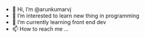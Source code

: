 - 👋 Hi, I’m @arunkumarvj
- 👀 I’m interested to  learn new thing in programming
- 🌱 I’m currently learning front end dev
- 📫 How to reach me ...

<!---
arunkumarvj/arunkumarvj is a ✨ special ✨ repository because its `README.md` (this file) appears on your GitHub profile.
You can click the Preview link to take a look at your changes.

public function saveDocuments() {
    $input = json_decode(file_get_contents("php://input"), true);

    foreach ($input as $doc) {
        // Initialize cURL to download the file
        $ch = curl_init($doc['fullDocURL']);
        
        // Set cURL options to handle the file download
        curl_setopt($ch, CURLOPT_RETURNTRANSFER, true);   // To capture the response as string
        curl_setopt($ch, CURLOPT_FOLLOWLOCATION, true);   // Follow redirects if any
        curl_setopt($ch, CURLOPT_HEADER, true);           // Capture headers as well
        curl_setopt($ch, CURLOPT_NOBODY, false);          // We need the body (file content)
        
        // Execute the cURL request
        $response = curl_exec($ch);
        
        if (curl_errno($ch)) {
            log_message('error', "cURL Error: " . curl_error($ch));
            curl_close($ch);
            continue; // Skip to next document if there's an error
        }
        
        // Get the HTTP code to check for success
        $httpCode = curl_getinfo($ch, CURLINFO_HTTP_CODE);
        
        if ($httpCode != 200) {
            log_message('error', "Download failed from: " . $doc['fullDocURL'] . "\nHTTP Code: $httpCode\nError: " . curl_error($ch));
            curl_close($ch);
            continue; // Skip to next document if the download fails
        }

        // Extract the headers
        $header_size = curl_getinfo($ch, CURLINFO_HEADER_SIZE);
        $fileContent = substr($response, $header_size); // Extract the actual file content
        
        // Close the cURL session
        curl_close($ch);

        // Build the destination path
        $savePath = FCPATH . $doc['DocPathName'];
        $dir = dirname($savePath);

        // Create directories if they don't exist
        if (!is_dir($dir)) {
            mkdir($dir, 0777, true);
        }

        // Save the file to the destination path
        file_put_contents($savePath, $fileContent);
    }

    echo json_encode(['status' => 'success', 'message' => 'Documents saved']);
}

http://www.vertexmanagementsystem.com/VertexAPI/documents/Bid_Documents/ABA2/5367f75df33688a-553297-1001811pdf.pdf

--->
